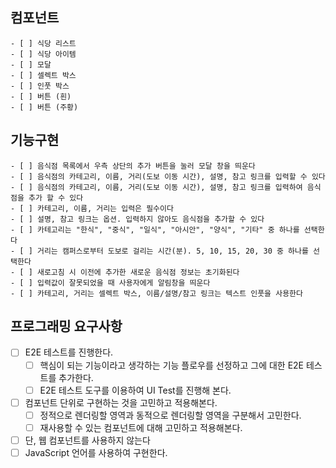 ## 컴포넌트

    - [ ] 식당 리스트
    - [ ] 식당 아이템
    - [ ] 모달
    - [ ] 셀렉트 박스
    - [ ] 인풋 박스
    - [ ] 버튼 (흰)
    - [ ] 버튼 (주황)

## 기능구현

    - [ ] 음식점 목록에서 우측 상단의 추가 버튼을 눌러 모달 창을 띄운다
    - [ ] 음식점의 카테고리, 이름, 거리(도보 이동 시간), 설명, 참고 링크를 입력할 수 있다
    - [ ] 음식점의 카테고리, 이름, 거리(도보 이동 시간), 설명, 참고 링크를 입력하여 음식점을 추가 할 수 있다
    - [ ] 카테고리, 이름, 거리는 입력은 필수이다
    - [ ] 설명, 참고 링크는 옵션. 입력하지 않아도 음식점을 추가할 수 있다
    - [ ] 카테고리는 "한식", "중식", "일식", "아시안", "양식", "기타" 중 하나를 선택한다
    - [ ] 거리는 캠퍼스로부터 도보로 걸리는 시간(분). 5, 10, 15, 20, 30 중 하나를 선택한다
    - [ ] 새로고침 시 이전에 추가한 새로운 음식점 정보는 초기화된다
    - [ ] 입력값이 잘못되었을 때 사용자에게 알림창을 띄운다
    - [ ] 카테고리, 거리는 셀렉트 박스, 이름/설명/참고 링크는 텍스트 인풋을 사용한다

## 프로그래밍 요구사항

- [ ] E2E 테스트를 진행한다.
  - [ ] 핵심이 되는 기능이라고 생각하는 기능 플로우를 선정하고 그에 대한 E2E 테스트를 추가한다.
  - [ ] E2E 테스트 도구를 이용하여 UI Test를 진행해 본다.
- [ ] 컴포넌트 단위로 구현하는 것을 고민하고 적용해본다.
  - [ ] 정적으로 렌더링할 영역과 동적으로 렌더링할 영역을 구분해서 고민한다.
  - [ ] 재사용할 수 있는 컴포넌트에 대해 고민하고 적용해본다.
- [ ] 단, 웹 컴포넌트를 사용하지 않는다
- [ ] JavaScript 언어를 사용하여 구현한다.

